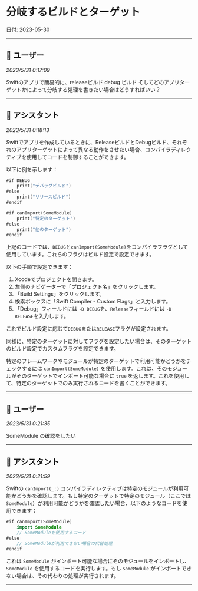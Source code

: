 # 分岐するビルドとターゲット

日付: 2023-05-30

---

## 👤 ユーザー
*2023/5/31 0:17:09*

Swiftのアプリで簡易的に、releaseビルド debug ビルド そしてどのアプリターゲットかによって分岐する処理を書きたい場合はどうすればいい？

---

## 🤖 アシスタント
*2023/5/31 0:18:13*

Swiftでアプリを作成しているときに、ReleaseビルドとDebugビルド、それぞれのアプリターゲットによって異なる動作をさせたい場合、コンパイラディレクティブを使用してコードを制御することができます。

以下に例を示します：

```swift
#if DEBUG
    print("デバッグビルド")
#else
    print("リリースビルド")
#endif

#if canImport(SomeModule)
    print("特定のターゲット")
#else
    print("他のターゲット")
#endif
```

上記のコードでは、`DEBUG`と`canImport(SomeModule)`をコンパイラフラグとして使用しています。これらのフラグはビルド設定で設定できます。

以下の手順で設定できます：

1. Xcodeでプロジェクトを開きます。
2. 左側のナビゲーターで「プロジェクト名」をクリックします。
3. 「Build Settings」をクリックします。
4. 検索ボックスに「Swift Compiler - Custom Flags」と入力します。
5. 「Debug」フィールドには `-D DEBUG`を、`Release`フィールドには `-D RELEASE`を入力します。

これでビルド設定に応じて`DEBUG`または`RELEASE`フラグが設定されます。

同様に、特定のターゲットに対してフラグを設定したい場合は、そのターゲットのビルド設定でカスタムフラグを設定できます。

特定のフレームワークやモジュールが特定のターゲットで利用可能かどうかをチェックするには `canImport(SomeModule)` を使用します。これは、そのモジュールがそのターゲットでインポート可能な場合に `true` を返します。これを使用して、特定のターゲットでのみ実行されるコードを書くことができます。

---

## 👤 ユーザー
*2023/5/31 0:21:35*

SomeModule の確認をしたい

---

## 🤖 アシスタント
*2023/5/31 0:21:59*

Swiftの `canImport(_:)` コンパイラディレクティブは特定のモジュールが利用可能かどうかを確認します。もし特定のターゲットで特定のモジュール（ここでは `SomeModule`）が利用可能かどうかを確認したい場合、以下のようなコードを使用できます：

```swift
#if canImport(SomeModule)
    import SomeModule
    // SomeModuleを使用するコード
#else
    // SomeModuleが利用できない場合の代替処理
#endif
```

これは `SomeModule` がインポート可能な場合にそのモジュールをインポートし、`SomeModule` を使用するコードを実行します。もし `SomeModule` がインポートできない場合は、その代わりの処理が実行されます。

---
